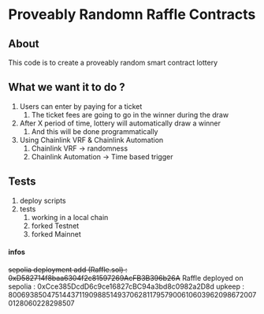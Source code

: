 # Proveably Randomn Raffle Contracts

## About

This code is to create a proveably random smart contract lottery

## What we want it to do ?

1. Users can enter by paying for a ticket
   1. The ticket fees are going to go in the winner during the draw
2. After X period of time, lottery will automatically draw a winner
   1. And this will be done programmatically
3. Using Chainlink VRF & Chainlink Automation
   1. Chainlink VRF -> randomness
   2. Chainlink Automation -> Time based trigger

## Tests

1. deploy scripts
2. tests
   1. working in a local chain
   2. forked Testnet
   3. forked Mainnet

#### infos

~~sepolia deployment add (Raffle.sol) : 0xD582714f8baa6304f2c81597269AcFB3B396b26A~~
Raffle deployed on sepolia : 0xCce385DcdD6c9ce16827cBC94a3bd8c0982a2D8d
upkeep : 80069385047514437119098851493706281179579006106039620986720070128060228298507
